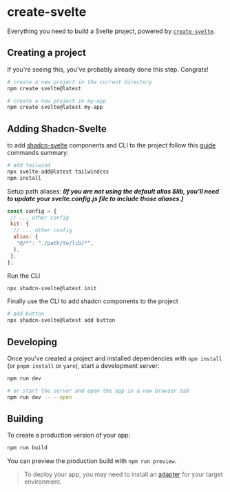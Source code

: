 # create-svelte

Everything you need to build a Svelte project, powered by [`create-svelte`](https://github.com/sveltejs/kit/tree/main/packages/create-svelte).

## Creating a project

If you're seeing this, you've probably already done this step. Congrats!

```bash
# create a new project in the current directory
npm create svelte@latest

# create a new project in my-app
npm create svelte@latest my-app
```
## Adding Shadcn-Svelte
to add [shadcn-svelte](https://www.shadcn-svelte.com/) components and CLI to the project follow this [guide](https://www.shadcn-svelte.com/docs/installation/sveltekit)
commands summary:

```bash
# add tailwind
npx svelte-add@latest tailwindcss
npm install
```
Setup path aliases: ***(If you are not using the default alias $lib, you'll need to update your svelte.config.js file to include those aliases.)***
```js
const config = {
 // ... other config
 kit: {
  // ... other config
  alias: {
   "@/*": "./path/to/lib/*",
  },
 },
};
```
Run the CLI
```bash
npx shadcn-svelte@latest init
```
Finally use the CLI to add shadcn components to the project
```bash
# add button
npx shadcn-svelte@latest add button
```

## Developing

Once you've created a project and installed dependencies with `npm install` (or `pnpm install` or `yarn`), start a development server:

```bash
npm run dev

# or start the server and open the app in a new browser tab
npm run dev -- --open
```

## Building

To create a production version of your app:

```bash
npm run build
```

You can preview the production build with `npm run preview`.

> To deploy your app, you may need to install an [adapter](https://kit.svelte.dev/docs/adapters) for your target environment.
